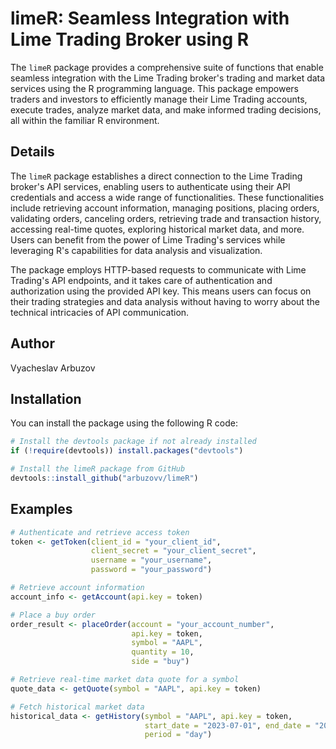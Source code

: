# limeR: Seamless Integration with Lime Trading Broker using R

The `limeR` package provides a comprehensive suite of functions that enable seamless integration with the Lime Trading broker's trading and market data services using the R programming language. This package empowers traders and investors to efficiently manage their Lime Trading accounts, execute trades, analyze market data, and make informed trading decisions, all within the familiar R environment.

## Details

The `limeR` package establishes a direct connection to the Lime Trading broker's API services, enabling users to authenticate using their API credentials and access a wide range of functionalities. These functionalities include retrieving account information, managing positions, placing orders, validating orders, canceling orders, retrieving trade and transaction history, accessing real-time quotes, exploring historical market data, and more. Users can benefit from the power of Lime Trading's services while leveraging R's capabilities for data analysis and visualization.

The package employs HTTP-based requests to communicate with Lime Trading's API endpoints, and it takes care of authentication and authorization using the provided API key. This means users can focus on their trading strategies and data analysis without having to worry about the technical intricacies of API communication.

## Author

Vyacheslav Arbuzov

## Installation

You can install the package using the following R code:

```r
# Install the devtools package if not already installed
if (!require(devtools)) install.packages("devtools")

# Install the limeR package from GitHub
devtools::install_github("arbuzovv/limeR")
```
## Examples

```r
# Authenticate and retrieve access token
token <- getToken(client_id = "your_client_id",
                  client_secret = "your_client_secret",
                  username = "your_username",
                  password = "your_password")

# Retrieve account information
account_info <- getAccount(api.key = token)

# Place a buy order
order_result <- placeOrder(account = "your_account_number",
                           api.key = token,
                           symbol = "AAPL",
                           quantity = 10,
                           side = "buy")

# Retrieve real-time market data quote for a symbol
quote_data <- getQuote(symbol = "AAPL", api.key = token)

# Fetch historical market data
historical_data <- getHistory(symbol = "AAPL", api.key = token,
                              start_date = "2023-07-01", end_date = "2023-07-31",
                              period = "day")
```
